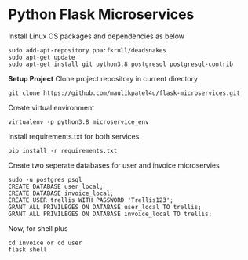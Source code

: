 # Python Flask Microservices

Install Linux OS packages and dependencies as below
```linux
sudo add-apt-repository ppa:fkrull/deadsnakes
sudo apt-get update
sudo apt-get install git python3.8 postgresql postgresql-contrib
```

**Setup Project**
Clone project repository in current directory
```inux
git clone https://github.com/maulikpatel4u/flask-microservices.git
```

Create virtual environment
```inux
virtualenv -p python3.8 microservice_env
```

Install requirements.txt for both services.
```inux
pip install -r requirements.txt
```

Create two seperate databases for user and invoice microservies
```inux
sudo -u postgres psql
CREATE DATABASE user_local;
CREATE DATABASE invoice_local;
CREATE USER trellis WITH PASSWORD 'Trellis123';
GRANT ALL PRIVILEGES ON DATABASE user_local TO trellis;
GRANT ALL PRIVILEGES ON DATABASE invoice_local TO trellis;
```

Now, for shell plus
```inux
cd invoice or cd user
flask shell
```
